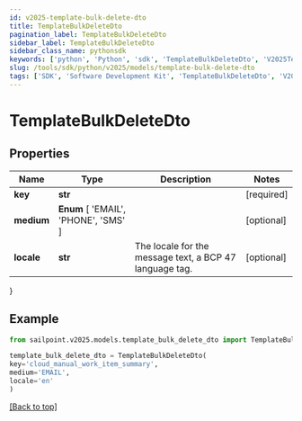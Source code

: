 ```yaml
---
id: v2025-template-bulk-delete-dto
title: TemplateBulkDeleteDto
pagination_label: TemplateBulkDeleteDto
sidebar_label: TemplateBulkDeleteDto
sidebar_class_name: pythonsdk
keywords: ['python', 'Python', 'sdk', 'TemplateBulkDeleteDto', 'V2025TemplateBulkDeleteDto'] 
slug: /tools/sdk/python/v2025/models/template-bulk-delete-dto
tags: ['SDK', 'Software Development Kit', 'TemplateBulkDeleteDto', 'V2025TemplateBulkDeleteDto']
---
```


# TemplateBulkDeleteDto


## Properties

Name | Type | Description | Notes
------------ | ------------- | ------------- | -------------
**key** | **str** |  | [required]
**medium** |  **Enum** [  'EMAIL',    'PHONE',    'SMS' ] |  | [optional] 
**locale** | **str** | The locale for the message text, a BCP 47 language tag. | [optional] 
}

## Example

```python
from sailpoint.v2025.models.template_bulk_delete_dto import TemplateBulkDeleteDto

template_bulk_delete_dto = TemplateBulkDeleteDto(
key='cloud_manual_work_item_summary',
medium='EMAIL',
locale='en'
)

```
[[Back to top]](#) 

